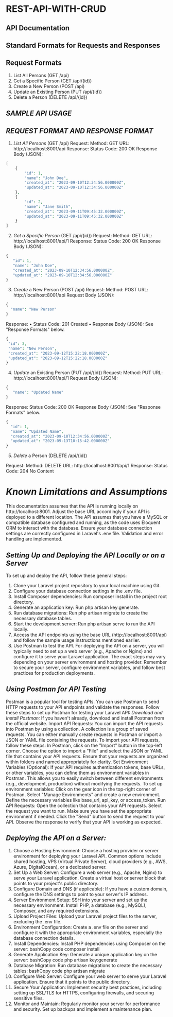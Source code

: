 # REST-API-WITH-CRUD

## API Documentation
## Standard Formats for Requests and Responses
## Request Formats
1.	List All Persons (GET /api)
2.	Get a Specific Person (GET /api/{id})
3.	Create a New Person (POST /api)
4.	Update an Existing Person (PUT /api/{id})
5.	Delete a Person (DELETE /api/{id})


## _SAMPLE API USAGE_

##                     _REQUEST FORMAT AND RESPONSE FORMAT_
1.	_List All Persons_ (GET /api)
Request:
Method: GET
URL: http://localhost:8001/api
Response:
Status Code: 200 OK
Response Body (JSON):

```php
[
    {
        "id": 1,
        "name": "John Doe",
        "created_at": "2023-09-10T12:34:56.000000Z",
        "updated_at": "2023-09-10T12:34:56.000000Z"
    },
    {
        "id": 2,
        "name": "Jane Smith",
        "created_at": "2023-09-11T09:45:32.000000Z",
        "updated_at": "2023-09-11T09:45:32.000000Z"
    }
]
```


2.	_Get a Specific Person_ (GET /api/{id})
Request:
Method: GET
URL: http://localhost:8001/api/1
Response:
Status Code: 200 OK
Response Body (JSON):
 
 ```php
{
    "id": 1,
    "name": "John Doe",
    "created_at": "2023-09-10T12:34:56.000000Z",
    "updated_at": "2023-09-10T12:34:56.000000Z"
}
```

3.	_Create_ a New Person (POST /api)
Request:
Method: POST
URL: http://localhost:8001/api
Request Body (JSON):
 
  ```php
 {
    "name": "New Person"
}
```

Response:
•	Status Code: 201 Created
•	Response Body (JSON): See "Response Formats" below.
 
   ```php
 {
    "id": 3,
    "name": "New Person",
    "created_at": "2023-09-12T15:22:18.000000Z",
    "updated_at": "2023-09-12T15:22:18.000000Z"
}
```

4.	_Update_ an Existing Person (PUT /api/{id})
Request:
Method: PUT
URL: http://localhost:8001/api/1
Request Body (JSON):
 
 ```php
 {
    "name": "Updated Name"
}
```

Response:
Status Code: 200 OK
Response Body (JSON): See "Response Formats" below.
 
  ```php
{
    "id": 1,
    "name": "Updated Name",
    "created_at": "2023-09-10T12:34:56.000000Z",
    "updated_at": "2023-09-13T10:15:42.000000Z"
}
```

5.	_Delete_ a Person (DELETE /api/{id})

Request:
Method: DELETE
URL: http://localhost:8001/api/1
Response:
Status Code: 204 No Content




# _Known Limitations and Assumptions_

This documentation assumes that the API is running locally on http://localhost:8001. Adjust the base URL accordingly if your API is deployed to a different location.
The API assumes that you have a MySQL or compatible database configured and running, as the code uses Eloquent ORM to interact with the database. Ensure your database connection settings are correctly configured in Laravel's .env file.
Validation and error handling are implemented.

## _Setting Up and Deploying the API Locally or on a Server_
To set up and deploy the API, follow these general steps:
1.	Clone your Laravel project repository to your local machine using Git.
2.	Configure your database connection settings in the .env file.
3.	Install Composer dependencies: Run composer install in the project root directory.
4.	Generate an application key: Run php artisan key:generate.
5.	Run database migrations: Run php artisan migrate to create the necessary database tables.
6.	Start the development server: Run php artisan serve to run the API locally.
7.	Access the API endpoints using the base URL (http://localhost:8001/api) and follow the sample usage instructions mentioned earlier.
8.	Use Postman to test the API.
For deploying the API on a server, you will typically need to set up a web server (e.g., Apache or Nginx) and configure it to serve your Laravel application. The exact steps may vary depending on your server environment and hosting provider.
Remember to secure your server, configure environment variables, and follow best practices for production deployments.


## _Using Postman for API Testing_
Postman is a popular tool for testing APIs. You can use Postman to send HTTP requests to your API endpoints and validate the responses. Follow these steps to set up Postman for testing your Laravel API:
_Download and Install Postman:_
If you haven't already, download and install Postman from the official website.
Import API Requests:
You can import the API requests into Postman by using a collection. A collection is a group of saved requests. You can either manually create requests in Postman or import a JSON or YAML file containing the requests. To import your API requests, follow these steps:
In Postman, click on the "Import" button in the top-left corner.
Choose the option to import a "File" and select the JSON or YAML file that contains your API requests. Ensure that your requests are organized within folders and named appropriately for clarity.
Set Environment Variables (Optional):
If your API requires authentication tokens, base URLs, or other variables, you can define them as environment variables in Postman. This allows you to easily switch between different environments (e.g., development, production) without modifying the requests. To set up environment variables:
Click on the gear icon in the top-right corner of Postman.
Select "Manage Environments" and create a new environment. Define the necessary variables like base_url, api_key, or access_token.
Run API Requests:
Open the collection that contains your API requests.
Select the request you want to run.
Make sure you have set the appropriate environment if needed.
Click the "Send" button to send the request to your API.
Observe the response to verify that your API is working as expected.


## _Deploying the API on a Server:_
1. Choose a Hosting Environment:
Choose a hosting provider or server environment for deploying your Laravel API. Common options include shared hosting, VPS (Virtual Private Server), cloud providers (e.g., AWS, Azure, DigitalOcean), or a dedicated server.
2. Set Up a Web Server:
Configure a web server (e.g., Apache, Nginx) to serve your Laravel application. Create a virtual host or server block that points to your project's public directory.
3. Configure Domain and DNS (if applicable):
If you have a custom domain, configure the DNS settings to point to your server's IP address.
4. Server Environment Setup:
SSH into your server and set up the necessary environment. Install PHP, a database (e.g., MySQL), Composer, and any required extensions.
5. Upload Project Files:
Upload your Laravel project files to the server, excluding the .env file.
6. Environment Configuration:
Create a .env file on the server and configure it with the appropriate environment variables, especially the database connection details.
7. Install Dependencies:
Install PHP dependencies using Composer on the server:
bashCopy code
composer install 
8. Generate Application Key:
Generate a unique application key on the server:
bashCopy code
php artisan key:generate 
9. Database Migration:
Run database migrations to create the necessary tables:
bashCopy code
php artisan migrate 
10. Configure Web Server:
Configure your web server to serve your Laravel application. Ensure that it points to the public directory.
11. Secure Your Application:
Implement security best practices, including setting up SSL/TLS for HTTPS, configuring firewalls, and securing sensitive files.
12. Monitor and Maintain:
Regularly monitor your server for performance and security. Set up backups and implement a maintenance plan.

